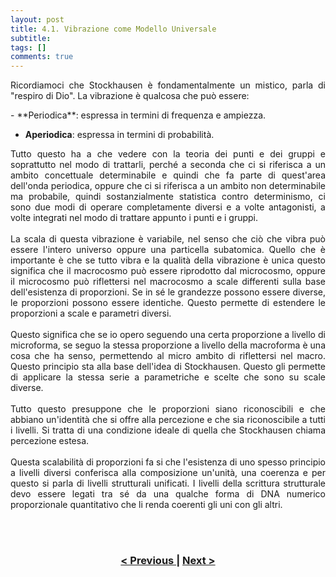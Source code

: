 ```yaml
---
layout: post
title: 4.1. Vibrazione come Modello Universale
subtitle:
tags: []
comments: true
---
```


<p style="text-align:justify;">
Ricordiamoci che Stockhausen è fondamentalmente un mistico, parla di "respiro di Dio". La vibrazione è qualcosa che può essere:
</p>
- **Periodica**: espressa in termini di frequenza e ampiezza.

- **Aperiodica**: espressa in termini di probabilità.

<p style="text-align:justify;">
Tutto questo ha a che vedere con la teoria dei punti e dei gruppi e soprattutto nel modo di trattarli, perché a seconda che ci si riferisca a un ambito concettuale determinabile e quindi che fa parte di quest'area dell'onda periodica, oppure che ci si riferisca a un ambito non determinabile ma probabile, quindi sostanzialmente statistica contro determinismo, ci sono due modi di operare completamente diversi e a volte antagonisti, a volte integrati nel modo di trattare appunto i punti e i gruppi.
<br>
<br>
La scala di questa vibrazione è variabile, nel senso che ciò che vibra può essere l'intero universo oppure una particella subatomica. Quello che è importante è che se tutto vibra e la qualità della vibrazione è unica questo significa che il macrocosmo può essere riprodotto dal microcosmo, oppure il microcosmo può riflettersi nel macrocosmo a scale differenti sulla base dell'esistenza di proporzioni. Se in sé le grandezze possono essere diverse, le proporzioni possono essere identiche. Questo permette di estendere le proporzioni a scale e parametri diversi.
<br>
<br>
Questo significa che se io opero seguendo una certa proporzione a livello di microforma, se seguo la stessa proporzione a livello della macroforma è una cosa che ha senso, permettendo al micro ambito di riflettersi nel macro. Questo principio sta alla base dell'idea di Stockhausen. Questo gli permette di applicare la stessa serie a parametriche e scelte che sono su scale diverse.
<br>
<br>
Tutto questo presuppone che le proporzioni siano riconoscibili e che abbiano un'identità che si offre alla percezione e che sia riconoscibile a tutti i livelli. Si tratta di una condizione ideale di quella che Stockhausen chiama percezione estesa.
<br>
<br>
Questa scalabilità di proporzioni fa si che l'esistenza di uno spesso principio a livelli diversi conferisca alla composizione un'unità, una coerenza e per questo si parla di livelli strutturali unificati. I livelli della scrittura strutturale devo essere legati tra sé da una qualche forma di DNA numerico proporzionale quantitativo che li renda coerenti gli uni con gli altri.
</p>
<br>
<br>
<h3 style="text-align:center">
<a href="https://velitch.github.io/velitch/2021-11-02-03_02_valori/">< Previous </a>
|
<a href="https://velitch.github.io/velitch/2021-11-02-04_02_continuum/">Next ></a>
</h3>
